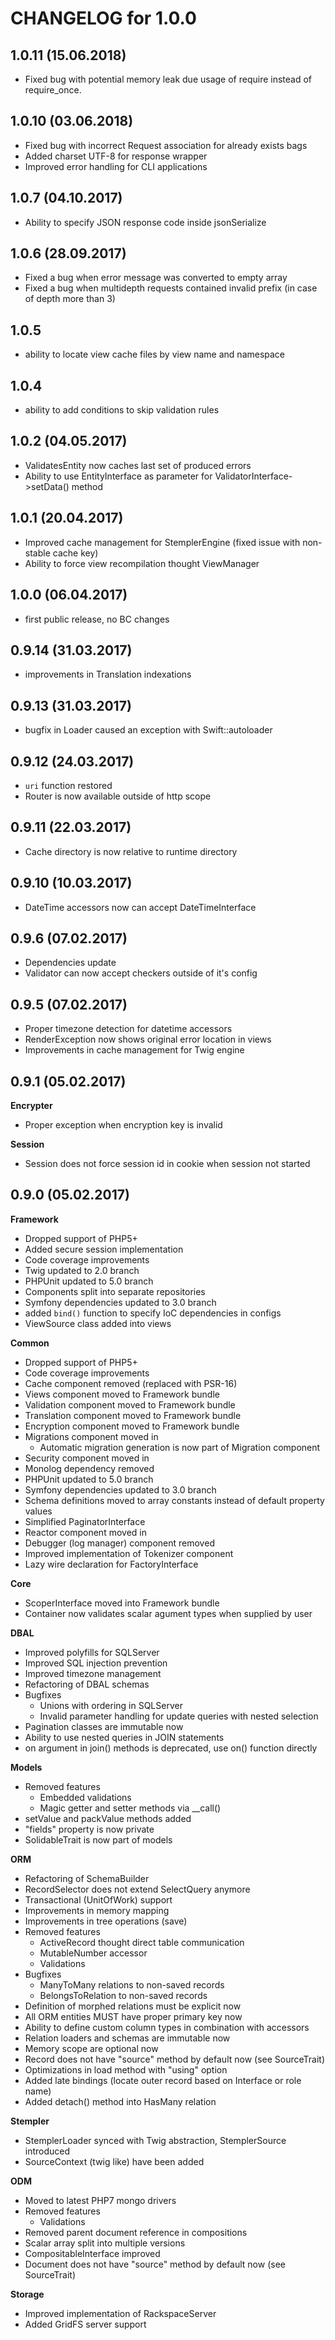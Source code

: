 CHANGELOG for 1.0.0
======================

1.0.11 (15.06.2018)
-----
- Fixed bug with potential memory leak due usage of require instead of require_once.

1.0.10 (03.06.2018)
-----
- Fixed bug with incorrect Request association for already exists bags
- Added charset UTF-8 for response wrapper
- Improved error handling for CLI applications

1.0.7 (04.10.2017)
-----
- Ability to specify JSON response code inside jsonSerialize

1.0.6 (28.09.2017)
-----
- Fixed a bug when error message was converted to empty array
- Fixed a bug when multidepth requests contained invalid prefix (in case of depth more than 3)

1.0.5
-----
- ability to locate view cache files by view name and namespace

1.0.4
-----
- ability to add conditions to skip validation rules

1.0.2 (04.05.2017)
-----
- ValidatesEntity now caches last set of produced errors
- Ability to use EntityInterface as parameter for ValidatorInterface->setData() method

1.0.1 (20.04.2017)
-----
- Improved cache management for StemplerEngine (fixed issue with non-stable cache key)
- Ability to force view recompilation thought ViewManager

1.0.0 (06.04.2017)
-----
- first public release, no BC changes

0.9.14 (31.03.2017)
-----
- improvements in Translation indexations

0.9.13 (31.03.2017)
-----
- bugfix in Loader caused an exception with Swift::autoloader

0.9.12 (24.03.2017)
-----
- `uri` function restored
- Router is now available outside of http scope

0.9.11 (22.03.2017)
-----
- Cache directory is now relative to runtime directory

0.9.10 (10.03.2017)
-----
- DateTime accessors now can accept DateTimeInterface

0.9.6 (07.02.2017)
-----
* Dependencies update
* Validator can now accept checkers outside of it's config

0.9.5 (07.02.2017)
-----
* Proper timezone detection for datetime accessors
* RenderException now shows original error location in views
* Improvements in cache management for Twig engine

0.9.1 (05.02.2017)
-----
**Encrypter**
  * Proper exception when encryption key is invalid
  
**Session**
  * Session does not force session id in cookie when session not started

0.9.0 (05.02.2017)
-----
**Framework**
  * Dropped support of PHP5+
  * Added secure session implementation
  * Code coverage improvements
  * Twig updated to 2.0 branch
  * PHPUnit updated to 5.0 branch
  * Components split into separate repositories
  * Symfony dependencies updated to 3.0 branch
  * added `bind()` function to specify IoC dependencies in configs
  * ViewSource class added into views

**Common**
  * Dropped support of PHP5+
  * Code coverage improvements
  * Cache component removed (replaced with PSR-16)
  * Views component moved to Framework bundle
  * Validation component moved to Framework bundle
  * Translation component moved to Framework bundle
  * Encryption component moved to Framework bundle
  * Migrations component moved in
    * Automatic migration generation is now part of Migration component
  * Security component moved in
  * Monolog dependency removed
  * PHPUnit updated to 5.0 branch
  * Symfony dependencies updated to 3.0 branch
  * Schema definitions moved to array constants instead of default property values
  * Simplified PaginatorInterface
  * Reactor component moved in
  * Debugger (log manager) component removed 
  * Improved implementation of Tokenizer component
  * Lazy wire declaration for FactoryInterface

**Core**
  * ScoperInterface moved into Framework bundle
  * Container now validates scalar agument types when supplied by user

**DBAL** 
  * Improved polyfills for SQLServer
  * Improved SQL injection prevention
  * Improved timezone management
  * Refactoring of DBAL schemas
  * Bugfixes
    * Unions with ordering in SQLServer
    * Invalid parameter handling for update queries with nested selection
  * Pagination classes are immutable now
  * Ability to use nested queries in JOIN statements
  * on argument in join() methods is deprecated, use on() function directly

**Models**
  * Removed features
    * Embedded validations
    * Magic getter and setter methods via __call()
  * setValue and packValue methods added
  * "fields" property is now private
  * SolidableTrait is now part of models

**ORM**
  * Refactoring of SchemaBuilder
  * RecordSelector does not extend SelectQuery anymore
  * Transactional (UnitOfWork) support
  * Improvements in memory mapping
  * Improvements in tree operations (save)
  * Removed features
    * ActiveRecord thought direct table communication
    * MutableNumber accessor
    * Validations
  * Bugfixes
    * ManyToMany relations to non-saved records
    * BelongsToRelation to non-saved records
  * Definition of morphed relations must be explicit now
  * All ORM entities MUST have proper primary key now
  * Ability to define custom column types in combination with accessors
  * Relation loaders and schemas are immutable now
  * Memory scope are optional now
  * Record does not have "source" method by default now (see SourceTrait)
  * Optimizations in load method with "using" option
  * Added late bindings (locate outer record based on Interface or role name)
  * Added detach() method into HasMany relation
    
**Stempler**
  * StemplerLoader synced with Twig abstraction, StemplerSource introduced
  * SourceContext (twig like) have been added
  
**ODM**
   * Moved to latest PHP7 mongo drivers
   * Removed features
     * Validations
   * Removed parent document reference in compositions
   * Scalar array split into multiple versions
   * CompositableInterface improved
   * Document does not have "source" method by default now (see SourceTrait)
   
**Storage**
   * Improved implementation of RackspaceServer
   * Added GridFS server support
